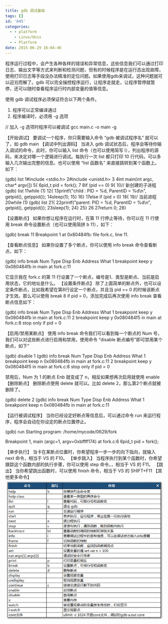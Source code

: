 ```yaml
---
title: gdb 调试基础
tags: []
id: '645'
categories:
  - - platform
    - Linux/Unix
  - - Platform
date: 2015-06-29 16:04:46
---
```


程序运行过程中，会产生各种各样的错误和异常信息，这些信息我们可以通过打印日志、输出文字等方式来判断和检测问题，但有的时候程序是在运行态出现故障，使用打印日志等手段没办法精准的定位问题。如果使用gdb来调试，这种问题就可以迎刃而解了。gdb 可以完全操控程序运行，让程序走就走，让程序暂停就暂停，还可以随时查看程序运行时内部变量的值等信息。
<!-- more -->
使用 gdb 调试程序必须保证符合以下两个条件。

1.  程序可以正常编译通过
2.  程序编译时，必须用 -g 选项

// 加入 -g 选项时程序可以被调试
gcc main.c -o main -g

【开始调试】 要调试一个程序，你只需要输入命令 “gdb 被调试程序名” 就可以了，如 gdb main 【调试中列出源码】 当进入 gdb 调试状态后，程序会等待你输入调试的命令，此时，你可以输入 list 命令（也可以使用简写 l），列出程序的源码，来决定对哪一个逻辑进行调试。每执行一次 list 都只打印 10 行代码，可以多输入几次输出完整的信息。也可以使用 “list 函数名” 来直接跳转到某个函数上。如下：

(gdb) list
1#include <stdio.h>
2#include <unistd.h>
3
4int main(int argc, char\* argv\[\])
5{
6pid\_t pid = fork();
7
8if (pid == 0)
9{
10// 新创建的子进程
(gdb) list
11while (1)
12{
13printf("child : PID = %d, ParentID = %d\\n", getpid(), getppid());
14sleep(1);
15}
16}
17else if (pid > 0)
18{
19// 当前进程
20while (1)
(gdb) list
21{
22printf("parent: PID = %d, ParentID = %d\\n", getpid(), getppid());
23sleep(1);
24}
25}
26
27return 0;
28}

【设置断点】 如果你想让程序在运行时，在第 11 行停止等待，你可以在 11 行使用 break 命令设置断点（也可以使用简拼 b 11），如下：

(gdb) break 11
Breakpoint 1 at 0x80484fb: file fork.c, line 11.

【查看断点信息】 如果你设置了多个断点，你可以使用 info break 命令查看断点，如下：

(gdb) info break
Num     Type           Disp Enb Address    What
1       breakpoint     keep y   0x080484fb in main at fork.c:11

它显示我在 fork.c 的第 11 行设置了一个断点，编号是1、类型是断点、当前是启用状态，它的地址是什么。 【设置条件断点】 除了上面简单的断点外，也可以设定条件断点，比如我希望在第8行设定一个断点，并且当 pid == 0 的时候该断点才生效。那么可以使用 break 8 if pid = 0，添加完成后再次使用 info break 查看断点信息如下：

(gdb) info break
Num     Type           Disp Enb Address    What
1       breakpoint     keep y   0x080484fb in main at fork.c:11
2       breakpoint     keep y   0x080484f5 in main at fork.c:8
stop only if pid = 0

【启用/禁用某断点】 使用 info break 命令我们可以看到每一个断点的 Num 号，我们可以对这些断点进行启用和禁用，使用命令 “disable 断点编号”即可禁用某个断点，如下“

(gdb) disable 1
(gdb) info break
Num     Type           Disp Enb Address    What
1       breakpoint     keep n   0x080484fb in main at fork.c:11
2       breakpoint     keep y   0x080484f5 in main at fork.c:8
stop only if pid = 0

禁用后，Num 为 1 的断点 Enb 就变成了 n，相反如果想再次启用就使用 enable 【删除断点】 删除断点使用 delete 就可以。比如 delete 2，那么第2个断点就被删除了。

(gdb) delete 2
(gdb) info break
Num     Type           Disp Enb Address    What
1       breakpoint     keep n   0x080484fb in main at fork.c:11

【运行被调试程序】 当你已经设定好断点等信息后，可以通过命令 run 来运行程序，程序会自动在你设定的断点位置停止。

(gdb) run
Starting program: /home/mycode/0629/fork 

Breakpoint 1, main (argc=1, argv=0xbffff174) at fork.c:6
6pid\_t pid = fork();

【单步执行】 当卡在某断点位置时，你希望程序一步一步的向下指向，就输入 next 命令，相当于 VS 的 F10。 【单步跳入】 当程序执行到某个函数时，你希望跟踪这个函数内部的执行步骤，你可以使用 step 命令，，相当于 VS 的 F11。 【跳出】 当你希望跳出函数时，可以使用 finish 命令，相当于 VS 的 SHIFT+F11 【其他更多命令】 [![2015-06-29_160425](/images/2015/06/2015-06-29_160425.png)](/images/2015/06/2015-06-29_160425.png)